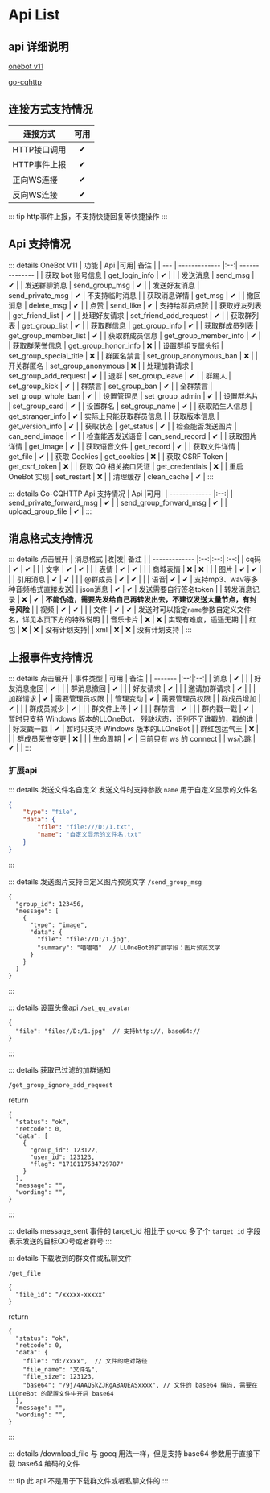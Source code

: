 # Api List

## api 详细说明

[onebot v11](https://11.onebot.dev/)

[go-cqhttp](https://docs.go-cqhttp.org/api)

## 连接方式支持情况
| 连接方式   |可用|
|----------|:-:| 
| HTTP接口调用 | ✔ |
| HTTP事件上报 | ✔ |
| 正向WS连接   | ✔ |
| 反向WS连接   | ✔ |
::: tip
http事件上报，不支持快捷回复等快捷操作
:::


## Api 支持情况
::: details OneBot V11
| 功能 |     Api    |可用| 备注 |
| --- | -------------  |:--:| -------------- | 
| 获取 bot 账号信息 |   get_login_info | ✔ | |
| 发送消息 |   send_msg | ✔ |
| 发送群聊消息 |   send_group_msg | ✔ |
| 发送好友消息 |   send_private_msg | ✔ | 不支持临时消息 |
| 获取消息详情 |   get_msg | ✔ |
| 撤回消息 |   delete_msg | ✔ |
| 点赞 |   send_like | ✔ | 支持给群员点赞 |
| 获取好友列表 |   get_friend_list | ✔ |
| 处理好友请求 |   set_friend_add_request | ✔ |
| 获取群列表 |   get_group_list | ✔ |
| 获取群信息 |   get_group_info | ✔ |
| 获取群成员列表 |   get_group_member_list | ✔ |
| 获取群成员信息 |   get_group_member_info | ✔ |
| 获取群荣誉信息 | get_group_honor_info | ❌ |
| 设置群组专属头衔 |   set_group_special_title | ❌ |
| 群匿名禁言 |   set_group_anonymous_ban | ❌ |
| 开关群匿名 |   set_group_anonymous | ❌ |
| 处理加群请求 |   set_group_add_request | ✔ |
| 退群 |   set_group_leave | ✔ |
| 群踢人 |   set_group_kick | ✔ |
| 群禁言 |   set_group_ban | ✔ |
| 全群禁言 |   set_group_whole_ban | ✔ |
| 设置管理员 |   set_group_admin | ✔ |
| 设置群名片 |   set_group_card | ✔ |
| 设置群名 |   set_group_name | ✔ |
| 获取陌生人信息 |   get_stranger_info | ✔ | 实际上只能获取群员信息 |
| 获取版本信息 |   get_version_info | ✔ |
| 获取状态 |   get_status | ✔ |
| 检查能否发送图片 |   can_send_image | ✔ |
| 检查能否发送语音 |   can_send_record | ✔ |
| 获取图片详情 |   get_image | ✔ |
| 获取语音文件 |   get_record | ✔ |
| 获取文件详情 |   get_file | ✔ |
| 获取 Cookies |  get_cookies | ❌ |
| 获取 CSRF Token |  get_csrf_token | ❌ |
| 获取 QQ 相关接口凭证 |  get_credentials | ❌ |
| 重启 OneBot 实现 | set_restart | ❌ |
| 清理缓存 | clean_cache | ✔ |
::: 

::: details Go-CQHTTP Api 支持情况
|     Api    |可用|
| -------------  |:--:| 
|   send_private_forward_msg | ✔ |
|   send_group_forward_msg | ✔ |
|   upload_group_file | ✔ |
:::

## 消息格式支持情况
::: details 点击展开
|     消息格式    |收|发| 备注 |
| -------------  |:--:|:--:| :--:|
|   cq码 | ✔ | ✔ | |
|   文字 | ✔ | ✔ | |
|   表情 | ✔ | ✔ |  |
|   商城表情 | ❌ | ❌ |  |
|   图片 | ✔ | ✔ |  |
|   引用消息 | ✔ | ✔ |  |
|   @群成员 | ✔ | ✔ |  |
|   语音| ✔ | ✔ |  支持mp3、wav等多种音频格式直接发送|
|   json消息 | ✔ | ✔ | 发送需要自行签名token  |
|   转发消息记录 | ❌ | ✔ | **不能伪造，需要先发给自己再转发出去，不建议发送大量节点，有封号风险** |
|   视频 | ✔ | ✔ |  |
|   文件 | ✔ | ✔ | 发送时可以指定`name`参数自定义文件名，详见本页下方的特殊说明 |
|  音乐卡片 | ❌ | ❌ | 实现有难度，遥遥无期 |
|  红包 | ❌ | ❌ | 没有计划支持|
|  xml | ❌ | ❌ | 没有计划支持 |
:::

## 上报事件支持情况
::: details 点击展开
| 事件类型  | 可用 | 备注 |
| -------  |:--:|:--:|
| 消息 | ✔ | |
| 好友消息撤回 | ✔ | |
| 群消息撤回 | ✔ | |
| 好友请求 | ✔ | |
| 邀请加群请求 | ✔ | |
| 加群请求 | ✔ | 需要管理员权限 |
| 管理变动 | ✔ | 需要管理员权限 |
| 群成员增加 | ✔ | |
| 群成员减少 | ✔ | |
| 群文件上传 | ✔ | |
| 群禁言 | ✔ | |
| 群内戳一戳 | ✔ | 暂时只支持 Windows 版本的LLOneBot， 残缺状态，识别不了谁戳的，戳的谁 |
| 好友戳一戳 | ✔ | 暂时只支持 Windows 版本的LLOneBot |
| 群红包运气王 | ❌ | |
| 群成员荣誉变更 | ❌ | |
| 生命周期 | ✔ | 目前只有 ws 的 connect |
| ws心跳 | ✔ | |
:::

### 扩展api

::: details 发送文件名自定义
发送文件时支持参数 `name` 用于自定义显示的文件名
```json
{
    "type": "file",
    "data": {
        "file": "file:///D:/1.txt",
        "name": "自定义显示的文件名.txt"
    }
}
```
:::

::: details 发送图片支持自定义图片预览文字
`/send_group_msg`

```json5
{
  "group_id": 123456,
  "message": [
    {
      "type": "image",
      "data": {
        "file": "file://D:/1.jpg",
        "summary": "喵喵喵"  // LLOneBot的扩展字段：图片预览文字
      }
    }
  ]
}
```
:::

::: details 设置头像api
`/set_qq_avatar`
```json5
{
  "file": "file://D:/1.jpg"  // 支持http://, base64://
}
```
:::

::: details 获取已过滤的加群通知

`/get_group_ignore_add_request`

return

```json5
{
  "status": "ok",
  "retcode": 0,
  "data": [
    {
      "group_id": 123122,
      "user_id": 123123,
      "flag": "1710117534729787"
    }
  ],
  "message": "",
  "wording": "",
}
```
:::

::: details message_sent 事件的 target_id
相比于 go-cq 多了个 `target_id` 字段表示发送的目标QQ号或者群号
:::

::: details 下载收到的群文件或私聊文件

`/get_file`

```json5
{
  "file_id": "/xxxxx-xxxxx"
}
```

return

```json5
{
  "status": "ok",
  "retcode": 0,
  "data": {
    "file": "d:/xxxx",  // 文件的绝对路径
    "file_name": "文件名",
    "file_size": 123123,
    "base64": "/9j/4AAQSkZJRgABAQEASxxxx", // 文件的 base64 编码, 需要在 LLOneBot 的配置文件中开启 base64
  },
  "message": "",
  "wording": "",
}
```
:::

::: details /download_file
与 gocq 用法一样，但是支持 base64 参数用于直接下载 base64 编码的文件

::: tip 此 api 不是用于下载群文件或者私聊文件的
:::